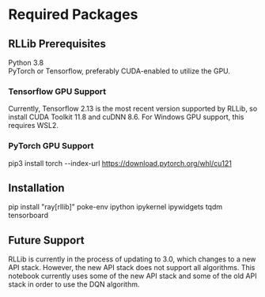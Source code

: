 # Required Packages
## RLLib Prerequisites
Python 3.8  
PyTorch or Tensorflow, preferably CUDA-enabled to utilize the GPU.  
### Tensorflow GPU Support
Currently, Tensorflow 2.13 is the most recent version supported by RLLib, so install CUDA Toolkit 11.8 and cuDNN 8.6. For Windows GPU support, this requires WSL2.
### PyTorch GPU Support
pip3 install torch --index-url https://download.pytorch.org/whl/cu121

## Installation
pip install "ray[rllib]" poke-env ipython ipykernel ipywidgets tqdm tensorboard

## Future Support
RLLib is currently in the process of updating to 3.0, which changes to a new API stack. However, the new API stack does not support all algorithms. This notebook currently uses some of the new API stack and some of the old API stack in order to use the DQN algorithm.
